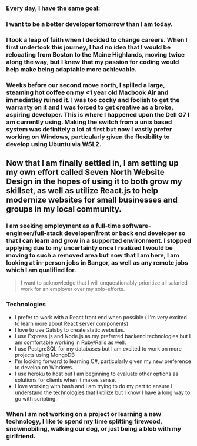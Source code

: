 ### Every day, I have the same goal:
### I want to be a better developer tomorrow than I am today.
### I took a leap of faith when I decided to change careers. When I first undertook this journey, I had no idea that I would be relocating from Boston to the Maine Highlands, moving twice along the way, but I knew that my passion for coding would help make being adaptable more achievable.
### Weeks before our second move north, I spilled a large, steaming hot coffee on my <1 year old Macbook Air and immediatley ruined it.  I was too cocky and foolish to get the warranty on it and I was forced to get creative as a broke, aspiring developer.  This is where I happened upon the Dell G7 I am currently using.  Making the switch from a unix based system was definitely a lot at first but now I vastly prefer working on Windows, particularly given the flexibility to develop using Ubuntu via WSL2.
## Now that I am finally settled in, I am setting up my own effort called Seven North Website  Design in the hopes of using it to both grow my skillset, as well as utilize React.js to help modernize websites for small businesses and groups in my local community.

### I am seeking employment as a full-time software-engineer/full-stack developer/front or back end developer so that I can learn and grow in a supported environment. I stopped applying due to my uncertainty once I realized I would be moving to such a removed area but now that I am here, I am looking at in-person jobs in Bangor, as well as any remote jobs which I am qualified for.
> I want to acknowledge that I will unquestionably prioritize all salaried work for an employer over my solo-efforts.

### Technologies
- I prefer to work with a React front end when possible ( I'm very excited to learn more about React server components)
- I love to use Gatsby to create static websites.
- I use Express.js and Node.js as my preferred backend technologies but I am comfortable working in Ruby/Rails as well.
- I use PostgreSQL for my databases but I am excited to work on more projects using MongoDB
- I'm looking forward to learning C#, particularly given my new preference to develop on Windows. 
- I use heroku to host but I am beginning to evaluate other options as solutions for clients when it makes sense.
- I love working with bash and I am trying to do my part to ensure I understand the technologies that I utilize but I know I have a long way to go with scripting. 

### When I am not working on a project or learning a new technology, I like to spend my time splitting firewood, snowmobiling, walking our dog, or just being a blob with my girlfriend.
